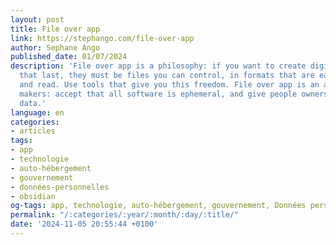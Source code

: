 ```yaml
---
layout: post
title: File over app
link: https://stephango.com/file-over-app
author: Sephane Ango
published_date: 01/07/2024
description: 'File over app is a philosophy: if you want to create digital artifacts
  that last, they must be files you can control, in formats that are easy to retrieve
  and read. Use tools that give you this freedom. File over app is an appeal to tool
  makers: accept that all software is ephemeral, and give people ownership over their
  data.'
language: en
categories:
- articles
tags:
- app
- technologie
- auto-hébergement
- gouvernement
- données-personnelles
- obsidian
og-tags: app, technologie, auto-hébergement, gouvernement, Données personnelles, obsidian
permalink: "/:categories/:year/:month/:day/:title/"
date: '2024-11-05 20:55:44 +0100'
---
```

